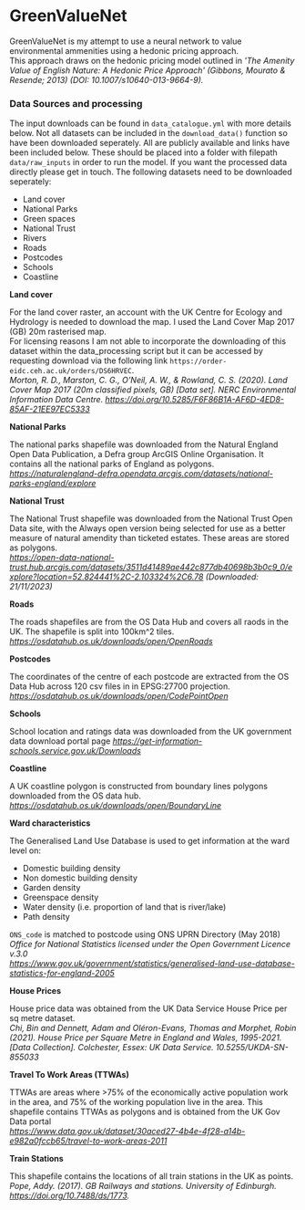 # GreenValueNet

GreenValueNet is my attempt to use a neural network to value environmental ammenities using a hedonic pricing approach.  
This approach draws on the hedonic pricing model outlined in *'The Amenity Value of English Nature: A Hedonic Price Approach' (Gibbons, Mourato & Resende; 2013) (DOI: 10.1007/s10640-013-9664-9).*

### Data Sources and processing

The input downloads can be found in `data_catalogue.yml` with more details below. Not all datasets can be included in the `download_data()` function so have been downloaded seperately. All are publicly available and links have been included below. These should be placed into a folder with filepath `data/raw_inputs` in order to run the model. If you want the processed data directly please get in touch. The following datasets need to be downloaded seperately:
- Land cover
- National Parks
- Green spaces
- National Trust
- Rivers
- Roads
- Postcodes
- Schools
- Coastline

**Land cover**

For the land cover raster, an account with the UK Centre for Ecology and Hydrology is needed to download the map. I used the Land Cover Map 2017 (GB) 20m rasterised map.  
For licensing reasons I am not able to incorporate the downloading of this dataset within the data_processing script but it can be accessed by requesting download via the following link `https://order-eidc.ceh.ac.uk/orders/DS6HRVEC`.  
*Morton, R. D., Marston, C. G., O’Neil, A. W., & Rowland, C. S. (2020). Land Cover Map 2017 (20m classified pixels, GB) [Data set]. NERC Environmental Information Data Centre. https://doi.org/10.5285/F6F86B1A-AF6D-4ED8-85AF-21EE97EC5333*

**National Parks**

The national parks shapefile was downloaded from the Natural England Open Data Publication, a Defra group ArcGIS Online Organisation. It contains all the national parks of England as polygons.  
*https://naturalengland-defra.opendata.arcgis.com/datasets/national-parks-england/explore*

**National Trust**

The National Trust shapefile was downloaded from the National Trust Open Data site, with the Always open version being selected for use as a better measure of natural amendity than ticketed estates. These areas are stored as polygons.  
*https://open-data-national-trust.hub.arcgis.com/datasets/3511d41489ae442c877db40698b3b0c9_0/explore?location=52.824441%2C-2.103324%2C6.78 (Downloaded: 21/11/2023)*

**Roads**

The roads shapefiles are from the OS Data Hub and covers all raods in the UK. The shapefile is split into 100km^2 tiles.
*https://osdatahub.os.uk/downloads/open/OpenRoads*

**Postcodes**

The coordinates of the centre of each postcode are extracted from the OS Data Hub across 120 csv files in in EPSG:27700 projection.
*https://osdatahub.os.uk/downloads/open/CodePointOpen*

**Schools**

School location and ratings data was downloaded from the UK government data download portal page
*https://get-information-schools.service.gov.uk/Downloads*

**Coastline**

A UK coastline polygon is constructed from boundary lines polygons downloaded from the OS data hub.  
*https://osdatahub.os.uk/downloads/open/BoundaryLine*

**Ward characteristics**

The Generalised Land Use Database is used to get information at the ward level on:
- Domestic building density
- Non domestic building density
- Garden density
- Greenspace density
- Water density (i.e. proportion of land that is river/lake)
- Path density

`ONS_code` is matched to postcode using ONS UPRN Directory (May 2018) *Office for National Statistics licensed under the Open Government Licence v.3.0*  
*https://www.gov.uk/government/statistics/generalised-land-use-database-statistics-for-england-2005*

**House Prices**

House price data was obtained from the UK Data Service House Price per sq metre dataset.  
*Chi, Bin and Dennett, Adam and Oléron-Evans, Thomas and Morphet, Robin (2021). House Price per Square Metre in England and Wales, 1995-2021. [Data Collection]. Colchester, Essex: UK Data Service. 10.5255/UKDA-SN-855033*

**Travel To Work Areas (TTWAs)**

TTWAs are areas where >75% of the economically active population work in the area, and 75% of the working population live in the area. This shapefile contains TTWAs as polygons and is obtained from the UK Gov Data portal  
*https://www.data.gov.uk/dataset/30aced27-4b4e-4f28-a14b-e982a0fccb65/travel-to-work-areas-2011*

**Train Stations**

This shapefile contains the locations of all train stations in the UK as points.  
*Pope, Addy. (2017). GB Railways and stations. University of Edinburgh. https://doi.org/10.7488/ds/1773.*


